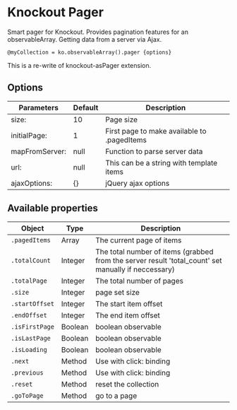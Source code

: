 # Knockout Pager

Smart pager for Knockout. Provides pagination features for an observableArray. Getting data
from a server via Ajax.

    @myCollection = ko.observableArray().pager {options}

This is a re-write of knockout-asPager extension.

## Options

| Parameters         | Default | Description                                 |
| ------------------ | ------- | ------------------------------------------- |
| size:              | 10      | Page size                                   |
| initialPage:       | 1       | First page to make available to .pagedItems |
| mapFromServer:     | null    | Function to parse server data               |
| url:               | null    | This can be a string with template items    |
| ajaxOptions:       | {}      | jQuery ajax options                         |

## Available properties

| Object         | Type     | Description                                                                                         |
| -------------- | -------- | --------------------------------------------------------------------------------------------------- |
| `.pagedItems`  | Array    | The current page of items                                                                           |
| `.totalCount`  | Integer  | The total number of items (grabbed from the server result 'total_count' set manually if neccessary) |
| `.totalPage`   | Integer  | The total number of pages                                                                           |
| `.size`        | Integer  | page set size                                                                                       |
| `.startOffset` | Integer  | The start item offset                                                                               |
| `.endOffset`   | Integer  | The end item offset                                                                                 |
| `.isFirstPage` | Boolean  | boolean observable                                                                                  |
| `.isLastPage`  | Boolean  | boolean observable                                                                                  |
| `.isLoading`   | Boolean  | boolean observable                                                                                  |
| `.next`        | Method   | Use with click: binding                                                                             |
| `.previous`    | Method   | Use with click: binding                                                                             |
| `.reset`       | Method   | reset the collection                                                                                |
| `.goToPage`    | Method   | go to a page                                                                                        |
